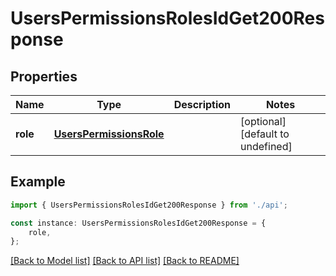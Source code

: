 # UsersPermissionsRolesIdGet200Response


## Properties

Name | Type | Description | Notes
------------ | ------------- | ------------- | -------------
**role** | [**UsersPermissionsRole**](UsersPermissionsRole.md) |  | [optional] [default to undefined]

## Example

```typescript
import { UsersPermissionsRolesIdGet200Response } from './api';

const instance: UsersPermissionsRolesIdGet200Response = {
    role,
};
```

[[Back to Model list]](../README.md#documentation-for-models) [[Back to API list]](../README.md#documentation-for-api-endpoints) [[Back to README]](../README.md)
